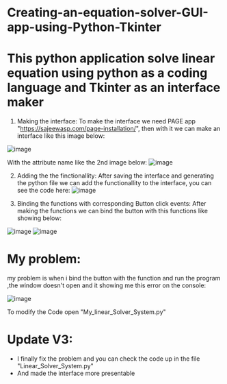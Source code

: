 # Creating-an-equation-solver-GUI-app-using-Python-Tkinter

# This python application solve linear equation using python as a coding language and Tkinter as an interface maker
1) Making the interface:
To make the interface we need PAGE app "https://sajeewasp.com/page-installation/", then with it we can make an interface like this image below:

![image](https://user-images.githubusercontent.com/61596276/148260689-874b4aa9-5485-4229-85f2-99cf23f3bf1b.png)

With the attribute name like the 2nd image below:
![image](https://user-images.githubusercontent.com/61596276/148260798-5c629450-25d4-4ab9-b3a7-38a1b2be3cb1.png)

2) Adding the the finctionallity:
After saving the interface and generating the python file we can add the functionallity to the interface, you can see the code here:
![image](https://user-images.githubusercontent.com/61596276/148260966-5824cecf-f6f0-41cf-ad89-8499fbe97e0b.png)

3) Binding the functions with  corresponding Button click events:
After making the functions we can bind the button with this functions like showing below:

![image](https://user-images.githubusercontent.com/61596276/148261137-f2e3b5f2-cd4c-4d74-a4ac-3fdb144a860f.png)
![image](https://user-images.githubusercontent.com/61596276/148261146-f4f79f40-76e2-48e0-896c-d531ad00f8bf.png)

# My problem:
my problem is when i bind the button with the function and run the program ,the window doesn't open and it showing me this error on the console:

![image](https://user-images.githubusercontent.com/61596276/148261350-9d5f289f-db7b-4ac3-82e4-21e1b2fab6ec.png)

To modify the Code open "My_linear_Solver_System.py"


# Update V3:
+ I finally fix the problem and you can check the code up in the file "Linear_Solver_System.py"
+ And made the interface more presentable
